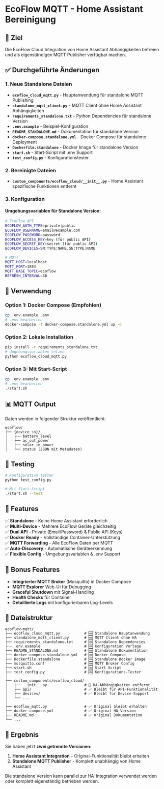 # EcoFlow MQTT - Home Assistant Bereinigung

## 🎯 Ziel
Die EcoFlow Cloud Integration von Home Assistant Abhängigkeiten befreien und als eigenständigen MQTT Publisher verfügbar machen.

## ✅ Durchgeführte Änderungen

### 1. **Neue Standalone Dateien**

- **`ecoflow_cloud_mqtt.py`** - Hauptanwendung für standalone MQTT Publishing
- **`standalone_mqtt_client.py`** - MQTT Client ohne Home Assistant Abhängigkeiten  
- **`requirements_standalone.txt`** - Python Dependencies für standalone Version
- **`.env.example`** - Beispiel-Konfiguration
- **`README_STANDALONE.md`** - Dokumentation für standalone Version
- **`docker-compose.standalone.yml`** - Docker Compose für standalone Deployment
- **`Dockerfile.standalone`** - Docker Image für standalone Version
- **`start.sh`** - Start-Script mit .env Support
- **`test_config.py`** - Konfigurationstester

### 2. **Bereinigte Dateien**

- **`custom_components/ecoflow_cloud/__init__.py`** - Home Assistant spezifische Funktionen entfernt

### 3. **Konfiguration**

#### Umgebungsvariablen für Standalone Version:
```bash
# EcoFlow API
ECOFLOW_AUTH_TYPE=private|public
ECOFLOW_USERNAME=email@example.com
ECOFLOW_PASSWORD=password
ECOFLOW_ACCESS_KEY=key (für public API)
ECOFLOW_SECRET_KEY=secret (für public API)
ECOFLOW_DEVICES=SN:TYPE:NAME,SN:TYPE:NAME

# MQTT
MQTT_HOST=localhost
MQTT_PORT=1883
MQTT_BASE_TOPIC=ecoflow
REFRESH_INTERVAL=30
```

## 🚀 Verwendung

### Option 1: Docker Compose (Empfohlen)
```bash
cp .env.example .env
# .env bearbeiten
docker-compose -f docker-compose.standalone.yml up -d
```

### Option 2: Lokale Installation
```bash
pip install -r requirements_standalone.txt
# Umgebungsvariablen setzen
python ecoflow_cloud_mqtt.py
```

### Option 3: Mit Start-Script
```bash
cp .env.example .env
# .env bearbeiten  
./start.sh
```

## 📊 MQTT Output

Daten werden in folgender Struktur veröffentlicht:
```
ecoflow/
├── {device_sn}/
│   ├── battery_level
│   ├── ac_out_power
│   ├── solar_in_power
│   └── status (JSON mit Metadaten)
```

## 🧪 Testing

```bash
# Konfiguration testen
python test_config.py

# Mit Start-Script
./start.sh --test
```

## 🔧 Features

✅ **Standalone** - Keine Home Assistant erforderlich  
✅ **Multi-Device** - Mehrere EcoFlow Geräte gleichzeitig  
✅ **Dual API** - Private (Email/Password) & Public API (Keys)  
✅ **Docker Ready** - Vollständige Container-Unterstützung  
✅ **MQTT Forwarding** - Alle EcoFlow Daten per MQTT  
✅ **Auto-Discovery** - Automatische Geräteerkennung  
✅ **Flexible Config** - Umgebungsvariablen & .env Support  

## 🎁 Bonus Features

- **Integrierter MQTT Broker** (Mosquitto) in Docker Compose
- **MQTT Explorer** Web-UI für Debugging
- **Graceful Shutdown** mit Signal-Handling
- **Health Checks** für Container
- **Detaillierte Logs** mit konfigurierbaren Log-Levels

## 📁 Dateistruktur

```
ecoflow-mqtt/
├── ecoflow_cloud_mqtt.py           # 🆕 Standalone Hauptanwendung
├── standalone_mqtt_client.py       # 🆕 MQTT Client ohne HA
├── requirements_standalone.txt     # 🆕 Standalone Dependencies
├── .env.example                    # 🆕 Konfiguration Vorlage
├── README_STANDALONE.md            # 🆕 Standalone Dokumentation
├── docker-compose.standalone.yml   # 🆕 Docker Compose
├── Dockerfile.standalone           # 🆕 Standalone Docker Image
├── mosquitto.conf                  # 🆕 MQTT Broker Config
├── start.sh                        # 🆕 Start Script
├── test_config.py                  # 🆕 Konfigurations-Tester
│
├── custom_components/ecoflow_cloud/
│   ├── __init__.py                 # 🔧 HA-Abhängigkeiten entfernt
│   ├── api/                        # ✅ Bleibt für API-Funktionalität
│   ├── devices/                    # ✅ Bleibt für Device-Support
│   └── ...
│
├── ecoflow_mqtt.py                 # ✅ Original bleibt erhalten
├── docker-compose.yml              # ✅ Original HA Version
├── README.md                       # ✅ Original Dokumentation
└── ...
```

## 🎉 Ergebnis

Sie haben jetzt **zwei getrennte Versionen**:

1. **Home Assistant Integration** - Original-Funktionalität bleibt erhalten
2. **Standalone MQTT Publisher** - Komplett unabhängig von Home Assistant

Die standalone Version kann parallel zur HA-Integration verwendet werden oder komplett eigenständig betrieben werden.
